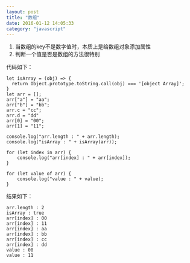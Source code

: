 ```yaml
---
layout: post
title: "数组"
date: 2016-01-12 14:05:33
category: "javascript"
---
```


1. 当数组的key不是数字值时，本质上是给数组对象添加属性
2. 判断一个值是否是数组的方法很特别   

代码如下：

	let isArray = (obj) => {   
	  return Object.prototype.toString.call(obj) === '[object Array]';    
	} 
	let arr = [];
	arr["a"] = "aa";
	arr["b"] = "bb";
	arr.c = "cc";
	arr.d = "dd"
	arr[0] = "00";
	arr[1] = "11";

	console.log("arr.length : " + arr.length);
	console.log("isArray : " + isArray(arr));

	for (let index in arr) {
		console.log("arr[index] : " + arr[index]);
	}

	for (let value of arr) { 
		console.log("value : " + value);
	}


结果如下：
	
	arr.length : 2
	isArray : true
	arr[index] : 00
	arr[index] : 11
	arr[index] : aa
	arr[index] : bb
	arr[index] : cc
	arr[index] : dd
	value : 00
	value : 11



